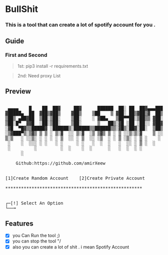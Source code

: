 # BullShit
### This is a tool that can create a lot of spotify account for you .
## Guide
### First and Second 
> 1st: pip3 install -r requirements.txt
 
> 2nd: Need proxy List 
 



## Preview
<pre>

 ▄▄▄▄    █    ██  ██▓     ██▓      ██████  ██░ ██  ██▓▄▄▄█████▓
▓█████▄  ██  ▓██▒▓██▒    ▓██▒    ▒██    ▒ ▓██░ ██▒▓██▒▓  ██▒ ▓▒Created by me :)
▒██▒ ▄██▓██  ▒██░▒██░    ▒██░    ░ ▓██▄   ▒██▀▀██░▒██▒▒ ▓██░ ▒░  Version 1.0
▒██░█▀  ▓▓█  ░██░▒██░    ▒██░      ▒   ██▒░▓█ ░██ ░██░░ ▓██▓ ░
░▓█  ▀█▓▒▒█████▓ ░██████▒░██████▒▒██████▒▒░▓█▒░██▓░██░  ▒██▒ ░
░▒▓███▀▒░▒▓▒ ▒ ▒ ░ ▒░▓  ░░ ▒░▓  ░▒ ▒▓▒ ▒ ░ ▒ ░░▒░▒░▓    ▒ ░░
▒░▒   ░ ░░▒░ ░ ░ ░ ░ ▒  ░░ ░ ▒  ░░ ░▒  ░ ░ ▒ ░▒░ ░ ▒ ░    ░
 ░    ░  ░░░ ░ ░   ░ ░     ░ ░   ░  ░  ░   ░  ░░ ░ ▒ ░  ░
 ░         ░         ░  ░    ░  ░      ░   ░  ░  ░ ░
      ░

    Github:https://github.com/amirXeew


[1]Create Random Account    [2]Create Private Account

****************************************************


┌─[!] Select An Option
└──╼
</pre>
## Features
- [x] you Can Run the tool ;)
- [x] you can stop the tool "/
- [x] also you can create a lot of shit . i mean Spotify Account  

